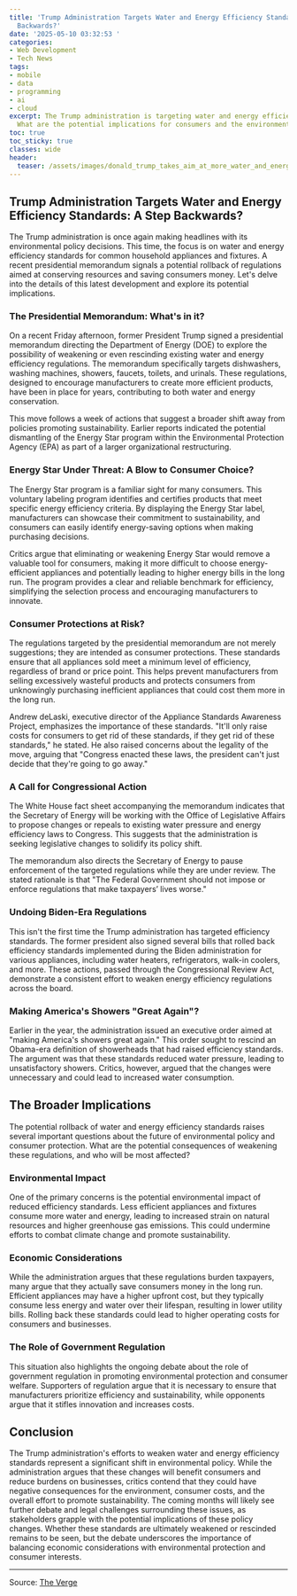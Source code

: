 ```yaml
---
title: 'Trump Administration Targets Water and Energy Efficiency Standards: A Step
  Backwards?'
date: '2025-05-10 03:32:53 '
categories:
- Web Development
- Tech News
tags:
- mobile
- data
- programming
- ai
- cloud
excerpt: The Trump administration is targeting water and energy efficiency standards.
  What are the potential implications for consumers and the environment?
toc: true
toc_sticky: true
classes: wide
header:
  teaser: /assets/images/donald_trump_takes_aim_at_more_water_and_energy_ef_20250510033253.jpg
---
```


## Trump Administration Targets Water and Energy Efficiency Standards: A Step Backwards?

The Trump administration is once again making headlines with its environmental policy decisions. This time, the focus is on water and energy efficiency standards for common household appliances and fixtures. A recent presidential memorandum signals a potential rollback of regulations aimed at conserving resources and saving consumers money. Let's delve into the details of this latest development and explore its potential implications.

### The Presidential Memorandum: What's in it?

On a recent Friday afternoon, former President Trump signed a presidential memorandum directing the Department of Energy (DOE) to explore the possibility of weakening or even rescinding existing water and energy efficiency regulations. The memorandum specifically targets dishwashers, washing machines, showers, faucets, toilets, and urinals. These regulations, designed to encourage manufacturers to create more efficient products, have been in place for years, contributing to both water and energy conservation.

This move follows a week of actions that suggest a broader shift away from policies promoting sustainability. Earlier reports indicated the potential dismantling of the Energy Star program within the Environmental Protection Agency (EPA) as part of a larger organizational restructuring.

### Energy Star Under Threat: A Blow to Consumer Choice?

The Energy Star program is a familiar sight for many consumers. This voluntary labeling program identifies and certifies products that meet specific energy efficiency criteria. By displaying the Energy Star label, manufacturers can showcase their commitment to sustainability, and consumers can easily identify energy-saving options when making purchasing decisions.

Critics argue that eliminating or weakening Energy Star would remove a valuable tool for consumers, making it more difficult to choose energy-efficient appliances and potentially leading to higher energy bills in the long run. The program provides a clear and reliable benchmark for efficiency, simplifying the selection process and encouraging manufacturers to innovate.

### Consumer Protections at Risk?

The regulations targeted by the presidential memorandum are not merely suggestions; they are intended as consumer protections. These standards ensure that all appliances sold meet a minimum level of efficiency, regardless of brand or price point. This helps prevent manufacturers from selling excessively wasteful products and protects consumers from unknowingly purchasing inefficient appliances that could cost them more in the long run.

Andrew deLaski, executive director of the Appliance Standards Awareness Project, emphasizes the importance of these standards. "It'll only raise costs for consumers to get rid of these standards, if they get rid of these standards," he stated. He also raised concerns about the legality of the move, arguing that "Congress enacted these laws, the president can't just decide that they're going to go away."

### A Call for Congressional Action

The White House fact sheet accompanying the memorandum indicates that the Secretary of Energy will be working with the Office of Legislative Affairs to propose changes or repeals to existing water pressure and energy efficiency laws to Congress. This suggests that the administration is seeking legislative changes to solidify its policy shift.

The memorandum also directs the Secretary of Energy to pause enforcement of the targeted regulations while they are under review. The stated rationale is that "The Federal Government should not impose or enforce regulations that make taxpayers’ lives worse."

### Undoing Biden-Era Regulations

This isn't the first time the Trump administration has targeted efficiency standards. The former president also signed several bills that rolled back efficiency standards implemented during the Biden administration for various appliances, including water heaters, refrigerators, walk-in coolers, and more. These actions, passed through the Congressional Review Act, demonstrate a consistent effort to weaken energy efficiency regulations across the board.

### Making America's Showers "Great Again"?

Earlier in the year, the administration issued an executive order aimed at "making America's showers great again." This order sought to rescind an Obama-era definition of showerheads that had raised efficiency standards. The argument was that these standards reduced water pressure, leading to unsatisfactory showers. Critics, however, argued that the changes were unnecessary and could lead to increased water consumption.

## The Broader Implications

The potential rollback of water and energy efficiency standards raises several important questions about the future of environmental policy and consumer protection. What are the potential consequences of weakening these regulations, and who will be most affected?

### Environmental Impact

One of the primary concerns is the potential environmental impact of reduced efficiency standards. Less efficient appliances and fixtures consume more water and energy, leading to increased strain on natural resources and higher greenhouse gas emissions. This could undermine efforts to combat climate change and promote sustainability.

### Economic Considerations

While the administration argues that these regulations burden taxpayers, many argue that they actually save consumers money in the long run. Efficient appliances may have a higher upfront cost, but they typically consume less energy and water over their lifespan, resulting in lower utility bills. Rolling back these standards could lead to higher operating costs for consumers and businesses.

### The Role of Government Regulation

This situation also highlights the ongoing debate about the role of government regulation in promoting environmental protection and consumer welfare. Supporters of regulation argue that it is necessary to ensure that manufacturers prioritize efficiency and sustainability, while opponents argue that it stifles innovation and increases costs.

## Conclusion

The Trump administration's efforts to weaken water and energy efficiency standards represent a significant shift in environmental policy. While the administration argues that these changes will benefit consumers and reduce burdens on businesses, critics contend that they could have negative consequences for the environment, consumer costs, and the overall effort to promote sustainability. The coming months will likely see further debate and legal challenges surrounding these issues, as stakeholders grapple with the potential implications of these policy changes. Whether these standards are ultimately weakened or rescinded remains to be seen, but the debate underscores the importance of balancing economic considerations with environmental protection and consumer interests.

---

Source: [The Verge](https://www.theverge.com/news/664670/water-energy-efficiency-standards-trump-dishwasher-washing-machine-showerhead-toilet)
